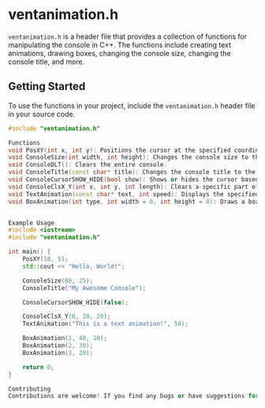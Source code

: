 # ventanimation.h

`ventanimation.h` is a header file that provides a collection of functions for manipulating the console in C++. The functions include creating text animations, drawing boxes, changing the console size, changing the console title, and more.

## Getting Started

To use the functions in your project, include the `ventanimation.h` header file in your source code.

```cpp
#include "ventanimation.h"

Functions
void PosXY(int x, int y): Positions the cursor at the specified coordinates (x, y).
void ConsoleSize(int width, int height): Changes the console size to the specified width and height.
void ConsoleDLT(): Clears the entire console.
void ConsoleTitle(const char* title): Changes the console title to the specified string.
void ConsoleCursorSHOW_HIDE(bool show): Shows or hides the cursor based on the boolean value (true for show, false for hide).
void ConsoleClsX_Y(int x, int y, int length): Clears a specific part of the console starting from coordinates (x, y) with the specified length.
void TextAnimation(const char* text, int speed): Displays the specified text with animation at the current cursor position. The speed parameter determines the animation speed.
void BoxAnimation(int type, int width = 0, int height = 0): Draws a box with animation based on the specified type. The width and height parameters are optional and only used for box types 2 and 3.


Example Usage
#include <iostream>
#include "ventanimation.h"

int main() {
    PosXY(10, 5);
    std::cout << "Hello, World!";

    ConsoleSize(80, 25);
    ConsoleTitle("My Awesome Console");

    ConsoleCursorSHOW_HIDE(false);

    ConsoleClsX_Y(0, 10, 20);
    TextAnimation("This is a text animation!", 50);

    BoxAnimation(1, 40, 10);
    BoxAnimation(2, 30);
    BoxAnimation(3, 20);

    return 0;
}

Contributing
Contributions are welcome! If you find any bugs or have suggestions for improvements, please feel free to open an issue or submit a pull request.
